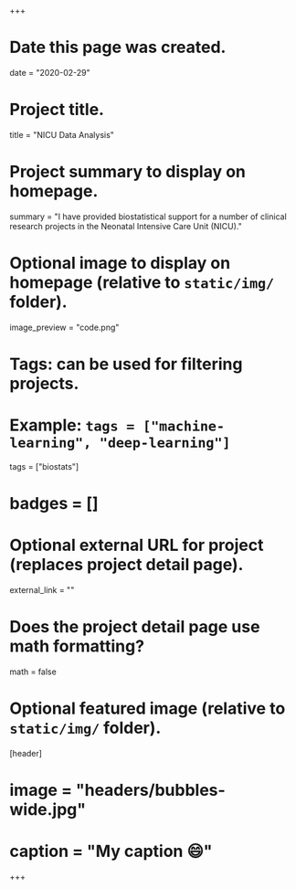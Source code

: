 +++
# Date this page was created.
date = "2020-02-29"

# Project title.
title = "NICU Data Analysis"

# Project summary to display on homepage.
summary = "I have provided biostatistical support for a number of clinical research projects in the Neonatal Intensive Care Unit (NICU)."

# Optional image to display on homepage (relative to `static/img/` folder).
image_preview = "code.png"

# Tags: can be used for filtering projects.
# Example: `tags = ["machine-learning", "deep-learning"]`
tags = ["biostats"]

# badges = []
# Optional external URL for project (replaces project detail page).
external_link = ""

# Does the project detail page use math formatting?
math = false

# Optional featured image (relative to `static/img/` folder).
[header]
# image = "headers/bubbles-wide.jpg"
# caption = "My caption :smile:"

+++
